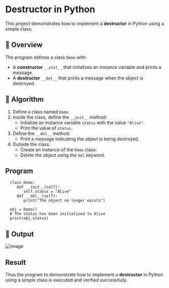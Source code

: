 # Destructor in Python

This project demonstrates how to implement a **destructor** in Python using a simple class.

## 🚀 Overview

The program defines a class `Demo` with:

- A **constructor** `__init__` that initializes an instance variable and prints a message.
- A **destructor** `__del__` that prints a message when the object is destroyed.

## 🧠 Algorithm

1. Define a class named `Demo`.
2. Inside the class, define the `__init__` method:
   - Initialize an instance variable `status` with the value `"Alive"`.
   - Print the value of `status`.
3. Define the `__del__` method:
   - Print a message indicating the object is being destroyed.
4. Outside the class:
   - Create an instance of the `Demo` class.
   - Delete the object using the `del` keyword.
## Program
      class Demo:
         def __init__(self):
            self.status = "Alive"
         def __del__(self):
            print("The object no longer exists")
         
      obj = Demo()
      # The status has been initialized to Alive
      print(obj.status)
      

## 🧪 Output
![image](https://github.com/user-attachments/assets/0c6c5a6d-34b3-48cf-bb8a-f0a859967cc3)

## Result

Thus the program to demonstrate how to implement a **destructor** in Python using a simple class is executed and verified successfully.

